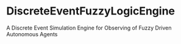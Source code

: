 # DiscreteEventFuzzyLogicEngine
A Discrete Event Simulation Engine for Observing of Fuzzy Driven Autonomous Agents
